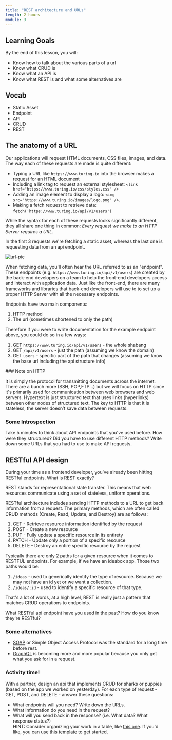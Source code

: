 ```yaml
---
title: "REST architecture and URLs"
length: 2 hours
module: 3
---
```


## Learning Goals

By the end of this lesson, you will:

* Know how to talk about the various parts of a url
* Know what CRUD is
* Know what an API is
* Know what REST is and what some alternatives are


## Vocab

* Static Asset
* Endpoint
* API
* CRUD
* REST

## The anatomy of a URL
Our applications will request HTML documents, CSS files, images, and data. The way each of these requests are made is quite different:

* Typing a URL like `https://www.turing.io` into the browser makes a request for an HTML document
* Including a link tag to request an external stylesheet: `<link href="https://www.turing.io/css/styles.css" />`
* Adding an image element to display a logo: `<img src="https://www.turing.io/images/logo.png" />`.
* Making a fetch request to retrieve data: `fetch('https://www.turing.io/api/v1/users')`

While the syntax for each of these requests looks significantly different, they all share one thing in common: *Every request we make to an HTTP Server requires a URL.*

In the first 3 requests we're fetching a static asset, whereas the last one is requesting data from an api endpoint.

![url-pic](https://www.normshield.com/wp-content/uploads/2017/05/example.png)

When fetching data, you'll often hear the URL referred to as an "endpoint". These endpoints (e.g. `https://www.turing.io/api/v1/users`) are created by the back-end developers on a team to help the front-end developers access and interact with application data. Just like the front-end, there are many frameworks and libraries that back-end developers will use to to set up a proper HTTP Server with all the necessary endpoints.

Endpoints have two main components:
  1. HTTP method
  2. The url (sometimes shortened to only the path)

Therefore if you were to write documentation for the example endpoint above, you could do so in a few ways:
  1. GET `https://www.turing.io/api/v1/users` - the whole shabang
  2. GET `/api/v1/users` - just the path (assuming we know the domain)
  3. GET `users` - specific part of the path that changes (assuming we know the base url including the api structure info)

<section class="note">
### Note on HTTP

It is simply the protocol for transmitting documents across the internet. There are a bunch more (SSH, POP,FTP...) but we will focus on HTTP since it's primarily used for communication between web browsers and web servers. Hypertext is just structured text that uses links (hyperlinks) between other nodes of structured text. The key to HTTP is that it is stateless, the server doesn’t save data between requests.
</section>

### Some Introspection
Take 5 minutes to think about API endpoints that you've used before. How were they structured? Did you have to use different HTTP methods? Write down some URLs that you had to use to make API requests.

## RESTful API design

During your time as a frontend developer, you've already been hitting RESTful endpoints. What is REST exactly?

REST stands for representational state transfer. This means that web resources communicate using a set of stateless, uniform operations.

RESTful architecture includes sending HTTP methods to a URL to get back information from a request. The primary methods, which are often called CRUD methods (Create, Read, Update, and Destroy) are as follows:

1. GET - Retrieve resource information identified by the request
2. POST - Create a new resource
3. PUT - Fully update a specific resource in its entirety
4. PATCH - Update only a portion of a specific resource
5. DELETE - Destroy an entire specific resource by the request

Typically there are only 2 paths for a given resource when it comes to RESTFUL endpoints. For example, if we have an ideabox app. Those two paths would be:
  1. `/ideas` - used to generically identify the type of resource. Because we may not have an id yet or we want a collection.
  2. `/ideas/:id` - used to identify a specific resource of that type.

That's a lot of words, at a high level, REST is really just a pattern that matches CRUD operations to endpoints.

What RESTful api endpoint have you used in the past? How do you know they're RESTful?

### Some alternatives

* [SOAP](https://en.wikipedia.org/wiki/SOAP) or Simple Object Access Protocol was the standard for a long time before rest.
* [GraphQL](https://graphql.org/) is becoming more and more popular because you only get what you ask for in a request.

### Activity time!
With a partner, design an api that implements CRUD for sharks or puppies (based on the app we worked on yesterday). For each type of request - GET, POST, and DELETE - answer these questions:
  * What endpoints will you need? Write down the URLs.
  * What information do you need in the request?
  * What will you send back in the response? (i.e. What data? What response status?)  
HINT: Consider organizing your work in a table, like [this one](https://github.com/turingschool-examples/overlook-api). If you'd like, you can use [this template](https://docs.google.com/spreadsheets/d/1-aqqA510nihdYDIsOTbJX5tBq0e_mm0vE8yIVGCXrBk/edit?usp=sharing) to get started.
